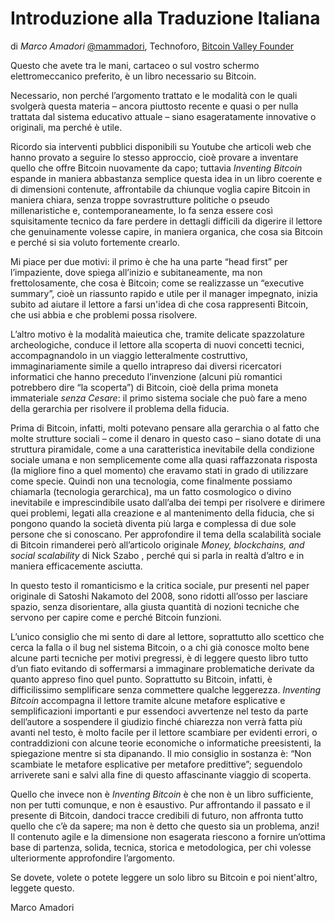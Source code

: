 # Introduzione alla Traduzione Italiana

di *Marco Amadori* [@mammadori](https://twitter.com/mammadori), Technoforo, [Bitcoin Valley Founder](https://bitcoinvalley.eu)

Questo che avete tra le mani, cartaceo o sul vostro schermo elettromeccanico preferito, è un libro necessario su Bitcoin.

Necessario, non perché l’argomento trattato e le modalità con le quali svolgerà questa materia – ancora piuttosto recente e quasi o per nulla trattata dal sistema educativo attuale – siano esageratamente innovative o originali, ma perché è utile.

Ricordo sia interventi pubblici disponibili su Youtube che articoli web che hanno provato a seguire lo stesso approccio, cioè provare a inventare quello che offre Bitcoin nuovamente da capo; tuttavia *Inventing Bitcoin* espande in maniera abbastanza semplice questa idea in un libro coerente e di dimensioni contenute, affrontabile da chiunque voglia capire Bitcoin in maniera chiara, senza troppe sovrastrutture politiche o pseudo millenaristiche e, contemporaneamente, lo fa senza essere così squisitamente tecnico da fare perdere in dettagli difficili da digerire il lettore che genuinamente volesse capire, in maniera organica, che cosa sia Bitcoin e perché si sia voluto fortemente crearlo.

Mi piace per due motivi: il primo è che ha una parte “head first” per l’impaziente, dove spiega all’inizio e subitaneamente, ma non frettolosamente, che cosa è Bitcoin; come se realizzasse un “executive summary”, cioè un riassunto rapido e utile per il manager impegnato, inizia subito ad aiutare il lettore a farsi un'idea di che cosa rappresenti Bitcoin, che usi abbia e che problemi possa risolvere.

L’altro motivo è la modalità maieutica che, tramite delicate spazzolature archeologiche, conduce il lettore alla scoperta di nuovi concetti tecnici, accompagnandolo in un viaggio letteralmente costruttivo, immaginariamente simile a quello intrapreso dai diversi ricercatori informatici che hanno preceduto l’invenzione (alcuni più romantici potrebbero dire “la scoperta”) di Bitcoin, cioè della prima moneta immateriale *senza Cesare*: il primo sistema sociale che può fare a meno della gerarchia per risolvere il problema della fiducia.

Prima di Bitcoin, infatti, molti potevano pensare alla gerarchia o al fatto che molte strutture sociali – come il denaro in questo caso – siano dotate di una struttura piramidale, come a una caratteristica inevitabile della condizione sociale umana e non semplicemente come alla quasi raffazzonata risposta (la migliore fino a quel momento) che eravamo stati in grado di utilizzare come specie. Quindi non una tecnologia, come finalmente possiamo chiamarla (tecnologia gerarchica), ma un fatto cosmologico o divino inevitabile e imprescindibile usato dall’alba dei tempi per risolvere e dirimere quei problemi, legati alla creazione e al mantenimento della fiducia, che si pongono quando la società diventa più larga e complessa di due sole persone che si conoscano. Per approfondire il tema della scalabilità sociale di Bitcoin rimanderei però all’articolo originale *Money, blockchains, and social scalability* di Nick Szabo , perché qui si parla in realtà d’altro e in maniera efficacemente asciutta.

In questo testo il romanticismo e la critica sociale, pur presenti nel paper originale di Satoshi Nakamoto del 2008, sono ridotti all’osso per lasciare spazio, senza disorientare, alla giusta quantità di nozioni tecniche che servono per capire come e perché Bitcoin funzioni.

L’unico consiglio che mi sento di dare al lettore, soprattutto allo scettico che cerca la falla o il bug nel sistema Bitcoin, o a chi già conosce molto bene alcune parti tecniche per motivi pregressi, è di leggere questo libro tutto d’un fiato evitando di soffermarsi a immaginare problematiche derivate da quanto appreso fino quel punto. Soprattutto su Bitcoin, infatti, è difficilissimo semplificare senza commettere qualche leggerezza. *Inventing Bitcoin* accompagna il lettore tramite alcune metafore esplicative e semplificazioni importanti e pur essendoci avvertenze nel testo da parte dell’autore a sospendere il giudizio finché chiarezza non verrà fatta più avanti nel testo, è molto facile per il lettore scambiare per evidenti errori, o contraddizioni con alcune teorie economiche o informatiche preesistenti, la spiegazione mentre si sta dipanando. Il mio consiglio in sostanza è: “Non scambiate le metafore esplicative per metafore predittive”; seguendolo arriverete sani e salvi alla fine di questo affascinante viaggio di scoperta.

Quello che invece non è *Inventing Bitcoin* è che non è un libro sufficiente, non per tutti comunque, e non è esaustivo. Pur affrontando il passato e il presente di Bitcoin, dandoci tracce credibili di futuro, non affronta tutto quello che c’è da sapere; ma non è detto che questo sia un problema, anzi! Il contenuto agile e la dimensione non esagerata riescono a fornire un’ottima base di partenza, solida, tecnica, storica e metodologica, per chi volesse ulteriormente approfondire l’argomento.

Se dovete, volete o potete leggere un solo libro su Bitcoin e poi nient'altro, leggete questo.

Marco Amadori

